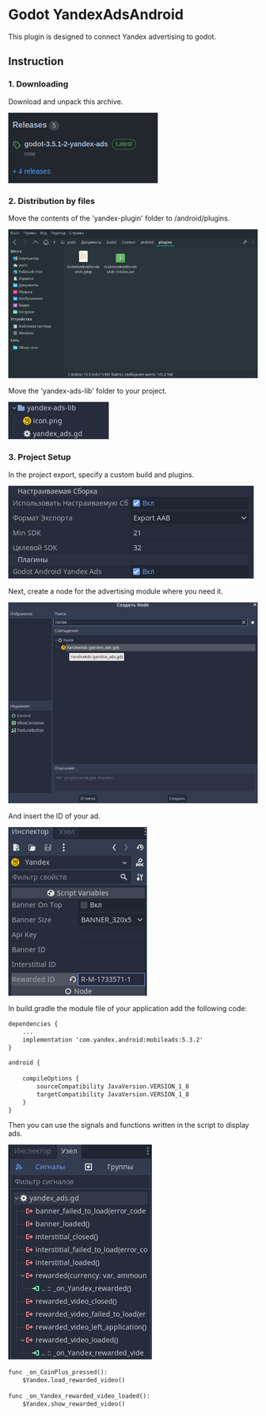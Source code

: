 # Godot YandexAdsAndroid
This plugin is designed to connect Yandex advertising to godot.

## Instruction

### 1. Downloading
Download and unpack this archive.

![Download](screens/download.png)

### 2. Distribution by files
Move the contents of the 'yandex-plugin' folder to /android/plugins.

![Download](screens/file1.png)

Move the 'yandex-ads-lib' folder to your project.

![Download](screens/file2.png)

### 3. Project Setup
In the project export, specify a custom build and plugins.

![Download](screens/plugins.png)

Next, create a node for the advertising module where you need it.

![Download](screens/node.png)

And insert the ID of your ad.

![Download](screens/key.png)

In build.gradle the module file of your application add the following code:
```
dependencies {
    ...
    implementation 'com.yandex.android:mobileads:5.3.2'
}
```

```
android {

    compileOptions {
        sourceCompatibility JavaVersion.VERSION_1_8
        targetCompatibility JavaVersion.VERSION_1_8
    }
}
```

Then you can use the signals and functions written in the script to display ads.

![Download](screens/signals.png)

```
func _on_CoinPlus_pressed():
	$Yandex.load_rewarded_video()
  
func _on_Yandex_rewarded_video_loaded():
	$Yandex.show_rewarded_video()
```

